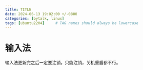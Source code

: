 ```yaml
---
title: TITLE
date: 2024-06-13 19:02:00 +/-0800
categories: [bytalk, linux]
tags: [ubuntu2204]     # TAG names should always be lowercase
---
```


# 输入法
输入法更新完之后一定要注销，只能注销，关机重启都不行。
